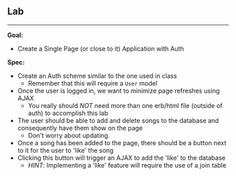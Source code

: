 ## Lab

---

**Goal:**
  - Create a Single Page (or close to it) Application with Auth

**Spec:**
  - Create an Auth scheme similar to the one used in class
    - Remember that this will require a `User` model
  - Once the user is logged in, we want to minimize page refreshes using AJAX
    - You really should *NOT* need more than one erb/html file (outside of auth) to accomplish this lab
  - The user should be able to add and delete songs to the database and consequently have them show on the page
    - Don't worry about updating.
  - Once a song has been added to the page, there should be a button next to it for the user to 'like' the song
  - Clicking this button will trigger an AJAX to add the 'like' to the database
    - *HINT*: Implementing a 'like' feature will require the use of a join table
